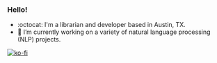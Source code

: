 ### Hello!
- :octocat: I'm a librarian and developer based in Austin, TX.
- 🌱 I’m currently working on a variety of natural language processing (NLP) projects.


[![ko-fi](https://ko-fi.com/img/githubbutton_sm.svg)](https://ko-fi.com/D1D25XDS4)
